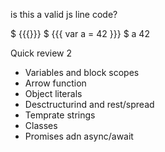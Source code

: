 is this a valid js line code?

$ {{{}}}
$ {{{ var a = 42 }}}
$ a
    42

Quick review 2
-   Variables and block scopes
-   Arrow function 
-   Object literals
-   Desctructurind and rest/spread
-   Temprate strings
-   Classes
-   Promises adn async/await

